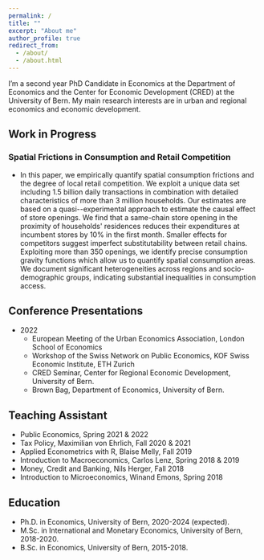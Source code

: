 ```yaml
---
permalink: /
title: ""
excerpt: "About me"
author_profile: true
redirect_from: 
  - /about/
  - /about.html
---
```


I’m a second year PhD Candidate in Economics at the Department of Economics and the Center for Economic Development (CRED) at the University of Bern. My main research interests are in urban and regional economics and economic development.


## Work in Progress
### Spatial Frictions in Consumption and Retail Competition
* In this paper, we empirically quantify spatial consumption frictions and the degree of local retail competition. We exploit a unique data set including 1.5 billion daily transactions in combination with detailed characteristics of more than 3 million households. Our estimates are based on a quasi--experimental approach to estimate the causal effect of store openings. We find that a same-chain store opening in the proximity of households' residences reduces their expenditures at incumbent stores by 10% in the first month. Smaller effects for competitors suggest imperfect substitutability between retail chains. Exploiting more than 350 openings, we identify precise consumption gravity functions which allow us to quantify spatial consumption areas. We document significant heterogeneities across regions and socio-demographic groups, indicating substantial inequalities in consumption access.


## Conference Presentations
* 2022
     * European Meeting of the Urban Economics Association, London School of Economics
     * Workshop of the Swiss Network on Public Economics, KOF Swiss Economic Institute, ETH Zurich 
	 * CRED Seminar, Center for Regional Economic Development, University of Bern. 
     * Brown Bag, Department of Economics, University of Bern.

## Teaching Assistant
* Public Economics, Spring 2021 & 2022
* Tax Policy, Maximilian von Ehrlich, Fall 2020 & 2021
* Applied Econometrics with R, Blaise Melly, Fall 2019
* Introduction to Macroeconomics, Carlos Lenz, Spring 2018 & 2019
* Money, Credit and Banking, Nils Herger, Fall 2018
* Introduction to Microeconomics, Winand Emons, Spring 2018

## Education
* Ph.D. in Economics, University of Bern, 2020-2024 (expected).
* M.Sc. in International and Monetary Economics, University of Bern, 2018-2020.
* B.Sc. in Economics, University of Bern, 2015-2018.



